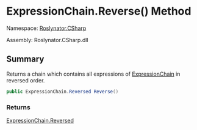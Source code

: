 # ExpressionChain\.Reverse\(\) Method

Namespace: [Roslynator.CSharp](../../README.md)

Assembly: Roslynator\.CSharp\.dll

## Summary

Returns a chain which contains all expressions of [ExpressionChain](../README.md) in reversed order\.

```csharp
public ExpressionChain.Reversed Reverse()
```

### Returns

[ExpressionChain.Reversed](../Reversed/README.md)

